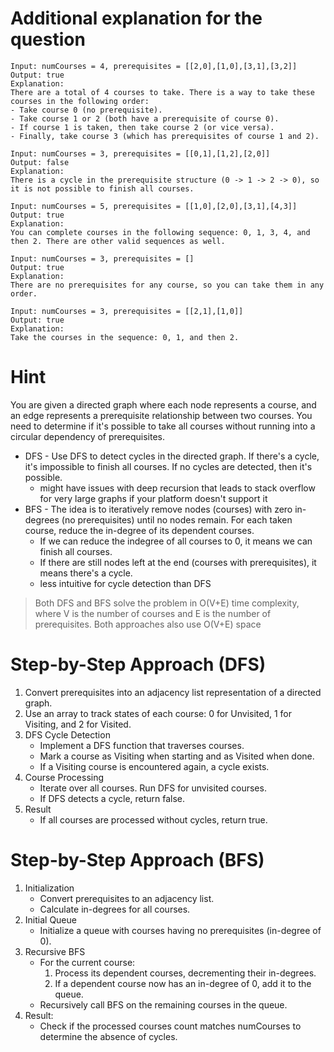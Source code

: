 # Additional explanation for the question

    Input: numCourses = 4, prerequisites = [[2,0],[1,0],[3,1],[3,2]]
    Output: true
    Explanation:
    There are a total of 4 courses to take. There is a way to take these courses in the following order:
    - Take course 0 (no prerequisite).
    - Take course 1 or 2 (both have a prerequisite of course 0).
    - If course 1 is taken, then take course 2 (or vice versa).
    - Finally, take course 3 (which has prerequisites of course 1 and 2).

    Input: numCourses = 3, prerequisites = [[0,1],[1,2],[2,0]]
    Output: false
    Explanation:
    There is a cycle in the prerequisite structure (0 -> 1 -> 2 -> 0), so it is not possible to finish all courses.

    Input: numCourses = 5, prerequisites = [[1,0],[2,0],[3,1],[4,3]]
    Output: true
    Explanation:
    You can complete courses in the following sequence: 0, 1, 3, 4, and then 2. There are other valid sequences as well.

    Input: numCourses = 3, prerequisites = []
    Output: true
    Explanation:
    There are no prerequisites for any course, so you can take them in any order.

    Input: numCourses = 3, prerequisites = [[2,1],[1,0]]
    Output: true
    Explanation:
    Take the courses in the sequence: 0, 1, and then 2.

# Hint

You are given a directed graph where each node represents a course, and an edge represents a prerequisite relationship between two courses.
You need to determine if it's possible to take all courses without running into a circular dependency of prerequisites.

* DFS - Use DFS to detect cycles in the directed graph. If there's a cycle, it's impossible to finish all courses. If no cycles are detected, then it's possible.
    * might have issues with deep recursion that leads to stack overflow for very large graphs if your platform doesn't support it
* BFS - The idea is to iteratively remove nodes (courses) with zero in-degrees (no prerequisites) until no nodes remain. For each taken course, reduce the in-degree of its dependent courses.
    * If we can reduce the indegree of all courses to 0, it means we can finish all courses.
    * If there are still nodes left at the end (courses with prerequisites), it means there's a cycle.
    * less intuitive for cycle detection than DFS

> Both DFS and BFS solve the problem in O(V+E) time complexity, where V is the number of courses and E is the number of prerequisites.
> Both approaches also use O(V+E) space

# Step-by-Step Approach (DFS)

1. Convert prerequisites into an adjacency list representation of a directed graph.
2. Use an array to track states of each course: 0 for Unvisited, 1 for Visiting, and 2 for Visited.
3. DFS Cycle Detection
    * Implement a DFS function that traverses courses.
    * Mark a course as Visiting when starting and as Visited when done.
    * If a Visiting course is encountered again, a cycle exists.
4. Course Processing
    * Iterate over all courses. Run DFS for unvisited courses.
    * If DFS detects a cycle, return false.
5. Result
    * If all courses are processed without cycles, return true.

# Step-by-Step Approach (BFS)

1. Initialization
    * Convert prerequisites to an adjacency list.
    * Calculate in-degrees for all courses.
2. Initial Queue
    * Initialize a queue with courses having no prerequisites (in-degree of 0).
3. Recursive BFS
    * For the current course:
        1. Process its dependent courses, decrementing their in-degrees.
        2. If a dependent course now has an in-degree of 0, add it to the queue.
    * Recursively call BFS on the remaining courses in the queue.
4. Result:
    * Check if the processed courses count matches numCourses to determine the absence of cycles.

